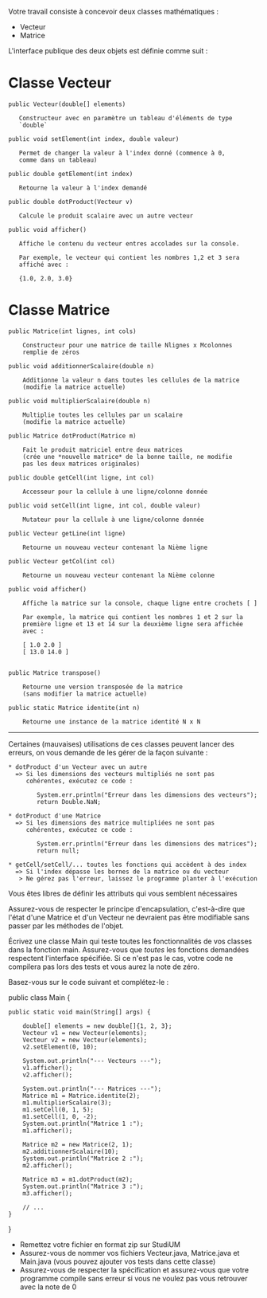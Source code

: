 Votre travail consiste à concevoir deux classes mathématiques :

- Vecteur
- Matrice

L'interface publique des deux objets est définie comme suit :

Classe Vecteur
==============

    public Vecteur(double[] elements)

       Constructeur avec en paramètre un tableau d'éléments de type
       `double`

    public void setElement(int index, double valeur)

       Permet de changer la valeur à l'index donné (commence à 0,
       comme dans un tableau)

    public double getElement(int index)

       Retourne la valeur à l'index demandé

    public double dotProduct(Vecteur v)

       Calcule le produit scalaire avec un autre vecteur

    public void afficher()

       Affiche le contenu du vecteur entres accolades sur la console.

       Par exemple, le vecteur qui contient les nombres 1,2 et 3 sera
       affiché avec :

       {1.0, 2.0, 3.0}


Classe Matrice
==============

    public Matrice(int lignes, int cols)
    
        Constructeur pour une matrice de taille Nlignes x Mcolonnes
        remplie de zéros

    public void additionnerScalaire(double n)

        Additionne la valeur n dans toutes les cellules de la matrice
        (modifie la matrice actuelle)

    public void multiplierScalaire(double n)

        Multiplie toutes les cellules par un scalaire
        (modifie la matrice actuelle)

    public Matrice dotProduct(Matrice m)

        Fait le produit matriciel entre deux matrices
        (crée une *nouvelle matrice* de la bonne taille, ne modifie
        pas les deux matrices originales)

    public double getCell(int ligne, int col)

        Accesseur pour la cellule à une ligne/colonne donnée

    public void setCell(int ligne, int col, double valeur)

        Mutateur pour la cellule à une ligne/colonne donnée

    public Vecteur getLine(int ligne)

        Retourne un nouveau vecteur contenant la Nième ligne

    public Vecteur getCol(int col)

        Retourne un nouveau vecteur contenant la Nième colonne

    public void afficher()

        Affiche la matrice sur la console, chaque ligne entre crochets [ ]

        Par exemple, la matrice qui contient les nombres 1 et 2 sur la
        première ligne et 13 et 14 sur la deuxième ligne sera affichée
        avec :

        [ 1.0 2.0 ]
        [ 13.0 14.0 ]


    public Matrice transpose()

        Retourne une version transposée de la matrice
        (sans modifier la matrice actuelle)

    public static Matrice identite(int n)

        Retourne une instance de la matrice identité N x N


------


Certaines (mauvaises) utilisations de ces classes peuvent lancer des
erreurs, on vous demande de les gérer de la façon suivante :

    * dotProduct d'un Vecteur avec un autre
      => Si les dimensions des vecteurs multipliés ne sont pas
         cohérentes, exécutez ce code :

            System.err.println("Erreur dans les dimensions des vecteurs");
            return Double.NaN;

    * dotProduct d'une Matrice
      => Si les dimensions des matrice multipliées ne sont pas
         cohérentes, exécutez ce code :

            System.err.println("Erreur dans les dimensions des matrices");
            return null;

    * getCell/setCell/... toutes les fonctions qui accèdent à des index
      => Si l'index dépasse les bornes de la matrice ou du vecteur
       > Ne gérez pas l'erreur, laissez le programme planter à l'exécution


Vous êtes libres de définir les attributs qui vous semblent
nécessaires

Assurez-vous de respecter le principe d'encapsulation, c'est-à-dire
que l'état d'une Matrice et d'un Vecteur ne devraient pas être
modifiable sans passer par les méthodes de l'objet.


Écrivez une classe Main qui teste toutes les fonctionnalités de
vos classes dans la fonction main. Assurez-vous que *toutes* les
fonctions demandées respectent l'interface spécifiée. Si ce n'est pas
le cas, votre code ne compilera pas lors des tests et vous aurez la
note de zéro.


Basez-vous sur le code suivant et complétez-le :

public class Main {

    public static void main(String[] args) {

        double[] elements = new double[]{1, 2, 3};
        Vecteur v1 = new Vecteur(elements);
        Vecteur v2 = new Vecteur(elements);
        v2.setElement(0, 10);

        System.out.println("--- Vecteurs ---");
        v1.afficher();
        v2.afficher();

        System.out.println("--- Matrices ---");
        Matrice m1 = Matrice.identite(2);
        m1.multiplierScalaire(3);
        m1.setCell(0, 1, 5);
        m1.setCell(1, 0, -2);
        System.out.println("Matrice 1 :");
        m1.afficher();

        Matrice m2 = new Matrice(2, 1);
        m2.additionnerScalaire(10);
        System.out.println("Matrice 2 :");
        m2.afficher();

        Matrice m3 = m1.dotProduct(m2);
        System.out.println("Matrice 3 :");
        m3.afficher();

        // ...
    }
}


- Remettez votre fichier en format zip sur StudiUM 
- Assurez-vous de nommer vos fichiers Vecteur.java, Matrice.java et Main.java (vous 
pouvez ajouter vos tests dans cette classe) 
- Assurez-vous de respecter la spécification et assurez-vous que votre
  programme compile sans erreur si vous ne voulez pas vous retrouver
  avec la note de 0